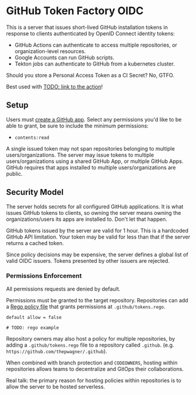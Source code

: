 # GitHub Token Factory OIDC

This is a server that issues short-lived GitHub installation tokens in response to clients authenticated by OpenID Connect identity tokens:
* GitHub Actions can authenticate to access multiple repositories, or organization-level resources.
* Google Accounts can run GitHub scripts.
* Tekton jobs can authenticate to GitHub from a kubernetes cluster.

Should you store a Personal Access Token as a CI Secret? No, GTFO.

Best used with [TODO: link to the action](#)!


## Setup

Users must [create a GitHub app](https://docs.github.com/en/developers/apps/building-github-apps/creating-a-github-app).
Select any permissions you'd like to be able to grant, be sure to include the minimum permissions:
  * `contents:read`

A single issued token may not span repositories belonging to multiple users/organizations.
The server may issue tokens to multiple users/organizations using a shared GitHub App, or multiple GitHub Apps. GitHub requires that apps installed to multiple users/organizations are public.

## Security Model

The server holds secrets for all configured GitHub applications. It is what issues GitHub tokens to clients, so owning the server means owning the organizations/users its apps are installed to. Don't let that happen.

GitHub tokens issued by the server are valid for 1 hour. This is a hardcoded GitHub API limitation. Your token may be valid for less than that if the server returns a cached token.

Since policy decisions may be expensive, the server defines a global list of valid OIDC issuers. Tokens presented by other issuers are rejected.

### Permissions Enforcement

All permissions requests are denied by default.

Permissions must be granted to the target repository. Repositories can add a [Rego policy file](https://www.openpolicyagent.org/docs/latest/policy-language/) that grants permissions at `.github/tokens.rego`.

```rego
default allow = false

# TODO: rego example
```

Repository owners may also host a policy for multiple repositories, by adding a `.github/tokens.rego` file to a repository called `.github`. (e.g. `https://github.com/thepwagner/.github`).

When combined with branch protection and `CODEOWNERS`, hosting within repositories allows teams to decentralize and GitOps their collaborations.

Real talk: the primary reason for hosting policies within repositories is to allow the server to be hosted serverless.
